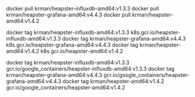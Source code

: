 docker pull krman/heapster-influxdb-amd64:v1.3.3
docker pull krman/heapster-grafana-amd64:v4.4.3
docker pull krman/heapster-amd64:v1.4.2
 
docker tag krman/heapster-influxdb-amd64:v1.3.3 k8s.gcr.io/heapster-influxdb-amd64:v1.3.3
docker tag krman/heapster-grafana-amd64:v4.4.3  k8s.gcr.io/heapster-grafana-amd64:v4.4.3
docker tag krman/heapster-amd64:v1.4.2          k8s.gcr.io/heapster-amd64:v1.4.2

docker tag krman/heapster-influxdb-amd64:v1.3.3 gcr.io/google_containers/heapster-influxdb-amd64:v1.3.3
docker tag krman/heapster-grafana-amd64:v4.4.3  gcr.io/google_containers/heapster-grafana-amd64:v4.4.3
docker tag krman/heapster-amd64:v1.4.2          gcr.io/google_containers/heapster-amd64:v1.4.2